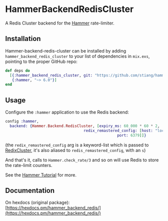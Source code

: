 # HammerBackendRedisCluster


A Redis Cluster backend for the [Hammer](https://github.com/ExHammer/hammer) rate-limiter.

## Installation

Hammer-backend-redis-cluster
can be installed by adding `hammer_backend_redis_cluster` to your list of dependencies in `mix.exs`, pointing to the proper GitHub repo:

```elixir
def deps do
  [{:hammer_backend_redis_cluster, git: "https://github.com/stiang/hammer-backend-redis-cluster.git"},
   {:hammer, "~> 6.0"}]
end
```

## Usage

Configure the `:hammer` application to use the Redis backend:

```elixir
config :hammer,
  backend: {Hammer.Backend.RedisCluster, [expiry_ms: 60_000 * 60 * 2,
                                   redix_remastered_config: [host: "localhost",
                                                  port: 6379]]}
```

(the `redix_remastered_config` arg is a keyword-list which is passed to
[RedixCluster](https://github.com/stiang/redix-cluster), it's also aliased to `redis_remastered_config`,
with an `s`)

And that's it, calls to `Hammer.check_rate/3` and so on will use Redis to store
the rate-limit counters.

See the [Hammer Tutorial](https://hexdocs.pm/hammer/tutorial.html) for more.

## Documentation

On hexdocs (original package): [https://hexdocs.pm/hammer_backend_redis/](https://hexdocs.pm/hammer_backend_redis/)

